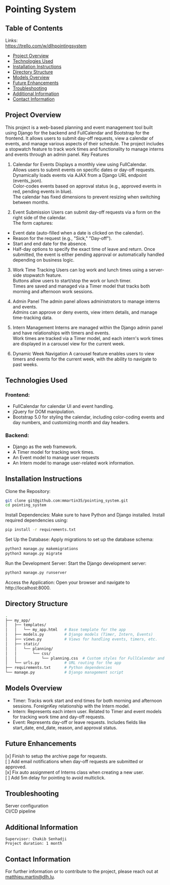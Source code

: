 # Pointing System

## Table of Contents

Links:<br>
https://trello.com/w/dlhpointingsystem<br>

- [Project Overview](#project-overview)
- [Technologies Used](#technologies-used)
- [Installation Instructions](#installation-instructions)
- [Directory Structure](#directory-structure)
- [Models Overview](#models-overview)
- [Future Enhancements](#future-enhancements)
- [Troubleshooting](#troubleshooting)
- [Additional Information](#additional-information)
- [Contact Information](#contact-information)

## Project Overview

This project is a web-based planning and event management tool built using Django for the backend and FullCalendar and Bootstrap for the frontend. It allows users to submit day-off requests, view a calendar of events, and manage various aspects of their schedule. The project includes a stopwatch feature to track work times and functionality to manage interns and events through an admin panel.
Key Features

1. Calendar for Events
Displays a monthly view using FullCalendar.<br>
Allows users to submit events on specific dates or day-off requests.<br>
Dynamically loads events via AJAX from a Django URL endpoint (events_json).<br>
Color-codes events based on approval status (e.g., approved events in red, pending events in blue).<br>
The calendar has fixed dimensions to prevent resizing when switching between months.<br>

2. Event Submission
Users can submit day-off requests via a form on the right side of the calendar.<br>
The form captures:
- Event date (auto-filled when a date is clicked on the calendar).
- Reason for the request (e.g., "Sick," "Day-off").
- Start and end date for the absence.
- Half-day options to specify the exact time of leave and return.
Once submitted, the event is either pending approval or automatically handled depending on business logic.<br>

3. Work Time Tracking
Users can log work and lunch times using a server-side stopwatch feature.<br>
Buttons allow users to start/stop the work or lunch timer.<br>
Times are saved and managed via a Timer model that tracks both morning and afternoon work sessions.<br>

4. Admin Panel
The admin panel allows administrators to manage interns and events.<br>
Admins can approve or deny events, view intern details, and manage time-tracking data.<br>

5. Intern Management
Interns are managed within the Django admin panel and have relationships with timers and events.<br>
Work times are tracked via a Timer model, and each intern's work times are displayed in a carousel view for the current week.<br>

6. Dynamic Week Navigation
A carousel feature enables users to view timers and events for the current week, with the ability to navigate to past weeks.<br>

## Technologies Used

### Frontend:
- FullCalendar for calendar UI and event handling.
- jQuery for DOM manipulation.
- Bootstrap 5.0 for styling the calendar, including color-coding events and day numbers, and customizing month and day headers.
### Backend:
- Django as the web framework.
- A Timer model for tracking work times.
- An Event model to manage user requests
- An Intern model to manage user-related work information.

## Installation Instructions
Clone the Repository:
``` bash
git clone git@github.com:mmartin35/pointing_system.git
cd pointing_system
```
Install Dependencies: Make sure to have Python and Django installed. Install required dependencies using:
``` bash
pip install -r requirements.txt
```
Set Up the Database: Apply migrations to set up the database schema:
``` bash
python3 manage.py makemigrations
python3 manage.py migrate
```
Run the Development Server: Start the Django development server:
``` bash
python3 manage.py runserver
```
Access the Application: Open your browser and navigate to http://localhost:8000.

## Directory Structure

``` bash
.
├── my_app/
│   ├── templates/
│   │   └── my_app.html   # Base template for the app
│   ├── models.py         # Django models (Timer, Intern, Events)
│   ├── views.py          # Views for handling events, timers, etc.
│   ├── static/
│   │   └── planning/
│   │       └── css/
│   │           └── planning.css  # Custom styles for FullCalendar and the UI
│   └── urls.py           # URL routing for the app
├── requirements.txt      # Python dependencies
└── manage.py             # Django management script
```

## Models Overview

- Timer:
  Tracks work start and end times for both morning and afternoon sessions.
  ForeignKey relationship with the Intern model.
- Intern:
  Represents each intern user.
  Related to Timer and event models for tracking work time and day-off requests.
- Event:
  Represents day-off or leave requests.
  Includes fields like start_date, end_date, reason, and approval status.

## Future Enhancements

[x] Finish to setup the archive page for requests.<br>
[ ] Add email notifications when day-off requests are submitted or approved.<br>
[x] Fix auto assignment of Interns class when creating a new user.<br>
[ ] Add 5m delay for pointing to avoid multiclick.<br>

## Troubleshooting

Server configuration<br>
CI/CD pipeline<br>

## Additional Information

    Supervisor: Chakib Senhadji
    Project duration: 1 month

## Contact Information

For further information or to contribute to the project, please reach out at matthieu.martin@dlh.lu.
